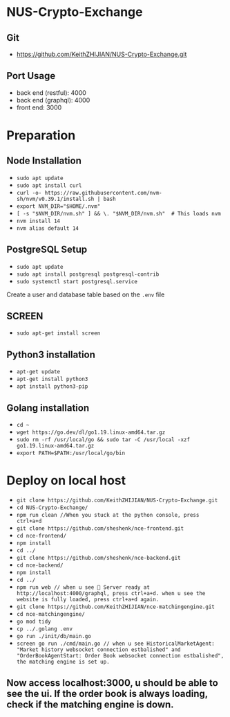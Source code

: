 # NUS-Crypto-Exchange

## Git
* https://github.com/KeithZHIJIAN/NUS-Crypto-Exchange.git

## Port Usage
* back end (restful): 4000
* back end (graphql): 4000
* front end: 3000

# Preparation

## Node Installation
 * ```sudo apt update```
 * ```sudo apt install curl```
 * ```curl -o- https://raw.githubusercontent.com/nvm-sh/nvm/v0.39.1/install.sh | bash```
 * ```export NVM_DIR="$HOME/.nvm"```
 * ```[ -s "$NVM_DIR/nvm.sh" ] && \. "$NVM_DIR/nvm.sh"  # This loads nvm```
 * ```nvm install 14```
 * ```nvm alias default 14```

 ## PostgreSQL Setup
 * ```sudo apt update```
 * ```sudo apt install postgresql postgresql-contrib```
 * ```sudo systemctl start postgresql.service```
 
  Create a user and database table based on the ```.env``` file
 
## SCREEN
* ```sudo apt-get install screen```

## Python3 installation
* ```apt-get update```
* ```apt-get install python3```
* ```apt install python3-pip```

## Golang installation
* ```cd ~```
* ```wget https://go.dev/dl/go1.19.linux-amd64.tar.gz```
* ```sudo rm -rf /usr/local/go && sudo tar -C /usr/local -xzf go1.19.linux-amd64.tar.gz```
* ```export PATH=$PATH:/usr/local/go/bin```

# Deploy on local host
* ```git clone https://github.com/KeithZHIJIAN/NUS-Crypto-Exchange.git```
* ```cd NUS-Crypto-Exchange/```
* ```npm run clean //When you stuck at the python console, press ctrl+a+d```
* ```git clone https://github.com/sheshenk/nce-frontend.git```
* ```cd nce-frontend/```
* ```npm install```
* ```cd ../```
* ```git clone https://github.com/sheshenk/nce-backend.git```
* ```cd nce-backend/```
* ```npm install```
* ```cd ../```
* ```npm run web // when u see 🚀 Server ready at http://localhost:4000/graphql, press ctrl+a+d. when u see the website is fully loaded, press ctrl+a+d again.```
* ```git clone https://github.com/KeithZHIJIAN/nce-matchingengine.git```
* ```cd nce-matchingengine/```
* ```go mod tidy```
* ```cp ../.golang .env```
* ```go run ./init/db/main.go ```
* ```screen go run ./cmd/main.go // when u see HistoricalMarketAgent: "Market history websocket connection estbalished" and "OrderBookAgentStart: Order Book websocket connection estbalished", the matching engine is set up.```

## Now access localhost:3000, u should be able to see the ui. If the order book is always loading, check if the matching engine is down.




